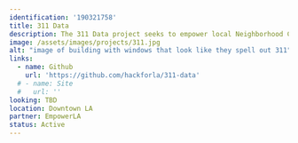 ```yaml
---
identification: '190321758'
title: 311 Data
description: The 311 Data project seeks to empower local Neighborhood Councils to improve the ideation and analysis of their initiatives using the wealth of publicly available 311 data.
image: /assets/images/projects/311.jpg
alt: "image of building with windows that look like they spell out 311"
links: 
  - name: Github
    url: 'https://github.com/hackforla/311-data'
  # - name: Site
  #   url: ''
looking: TBD
location: Downtown LA
partner: EmpowerLA
status: Active
---
```

